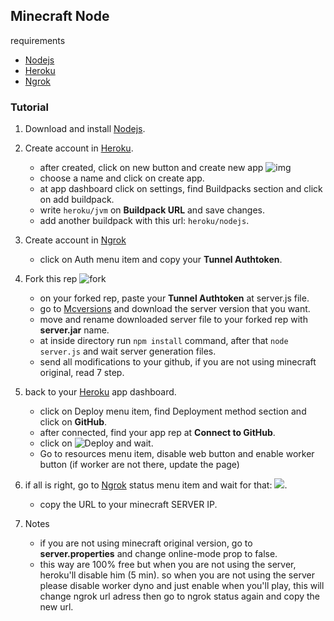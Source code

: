 ## Minecraft Node
requirements
 - [Nodejs](https://nodejs.org/)
 - [Heroku](https://www.heroku.com/)
 - [Ngrok](https://ngrok.com/)

### Tutorial
1. Download and install [Nodejs](https://nodejs.org/).
2. Create account in [Heroku](https://www.heroku.com/).
	 - after created, click on new button and create new app  ![img](https://cdn-moor.000webhostapp.com/repositorio/YnV0dG9uLnBuZw==.jpg)
	 - choose a name and click on create app.
	 - at app dashboard click on settings, find Buildpacks section and click on add buildpack.
	 - write `heroku/jvm` on **Buildpack URL** and save changes.
	 - add another buildpack with this url: `heroku/nodejs`.
3. Create account in [Ngrok](https://ngrok.com/)
	 - click on Auth menu item and copy your **Tunnel Authtoken**.
4. Fork this rep ![fork](https://cdn-moor.000webhostapp.com/repositorio/YnV0dG9uMS5wbmc=.jpg)
	 - on your forked rep, paste your **Tunnel Authtoken** at server.js file.
	 - go to [Mcversions](https://mcversions.net/) and download the server version that you want.
	 - move and rename downloaded server file to your forked rep with **server.jar** name.
	 - at inside directory run `npm install` command, after that `node server.js` and wait server generation files.
	 - send all modifications to your github, if you are not using minecraft original, read 7 step.
5. back to your [Heroku](https://www.heroku.com/) app dashboard.
	 - click on Deploy menu item, find Deployment method section and click on **GitHub**.
	 - after connected, find your app rep at **Connect to GitHub**.
	 - click on ![Deploy](https://cdn-moor.000webhostapp.com/repositorio/YnV0dG9uMi5wbmc=.jpg) and wait.
	 - Go to resources menu item, disable web button and enable worker button (if worker are not there, update the page)
6. if all is right, go to [Ngrok](https://ngrok.com/) status menu item and wait for that:
![](https://cdn-moor.000webhostapp.com/repositorio/bmdyb2sucG5n.jpg).

	 - copy the URL to your minecraft SERVER IP.
7. Notes
	 - if you are not using minecraft original version, go to **server.properties** and change online-mode prop to false.
	 - this way are 100% free but when you are not using the server, heroku'll disable him (5 min). so when you are not using the server please disable worker dyno and just enable when you'll play, this will change ngrok url adress then go to ngrok status again and copy the new url.
